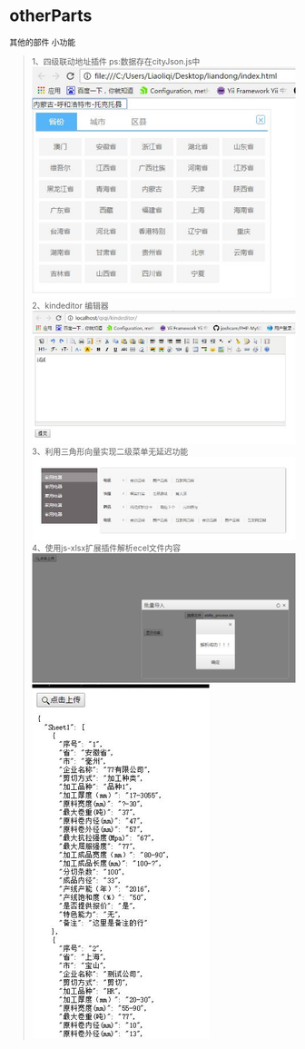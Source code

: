 # otherParts
其他的部件 小功能  
>1、四级联动地址插件 ps:数据存在cityJson.js中  
![Image of Yaktocat](https://raw.githubusercontent.com/Liaoliqi/otherParts/master/readmeImage/%E5%9B%9B%E7%BA%A7%E8%81%94%E5%8A%A8.jpg)  
>2、kindeditor 编辑器  
![Image of Yaktocat](https://raw.githubusercontent.com/Liaoliqi/otherParts/master/readmeImage/kindediotr%E7%BC%96%E8%BE%91%E5%99%A8.jpg)  
>3、利用三角形向量实现二级菜单无延迟功能  
![Image of Yaktocat](https://github.com/Liaoliqi/otherParts/blob/master/readmeImage/%E6%97%A0%E5%BB%B6%E8%BF%9F%E4%BA%8C%E7%BA%A7%E8%8F%9C%E5%8D%95.jpg?) 
>4、使用js-xlsx扩展插件解析ecel文件内容  
![Image of Yaktocat](https://github.com/Liaoliqi/otherParts/blob/master/readmeImage/excel%E8%A7%A3%E6%9E%901.jpg?raw=true)  
![Image of Yaktocat](https://github.com/Liaoliqi/otherParts/blob/master/readmeImage/excel%E8%A7%A3%E6%9E%902.jpg?raw=true)  
